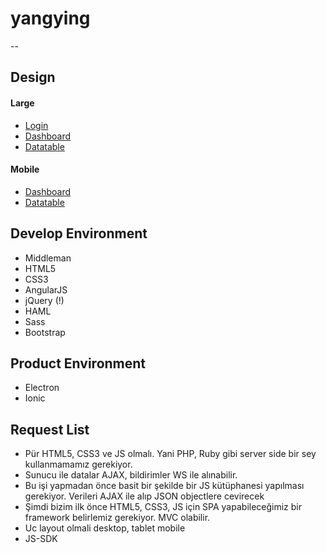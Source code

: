 # yangying

--

## Design

#### Large
  * [Login](https://bulutfon.mybalsamiq.com/projects/yingyang/yangying-login__lg)
  * [Dashboard](https://bulutfon.mybalsamiq.com/projects/yingyang/yangying-home__lg)
  * [Datatable](https://bulutfon.mybalsamiq.com/projects/yingyang/yangying-datatable__lg)

#### Mobile
  * [Dashboard](https://bulutfon.mybalsamiq.com/projects/yingyang/yangying-home__xs)
  * [Datatable](https://bulutfon.mybalsamiq.com/projects/yingyang/yangying-datatable__xs)

## Develop Environment  
  * Middleman
  * HTML5
  * CSS3
  * AngularJS
  * jQuery (!)
  * HAML
  * Sass
  * Bootstrap

## Product Environment  
  * Electron
  * Ionic

## Request List
  * Pür HTML5, CSS3 ve JS olmalı. Yani PHP, Ruby gibi server side bir sey kullanmamamız gerekiyor.
  * Sunucu ile datalar AJAX, bildirimler WS ile alınabilir.
  * Bu işi yapmadan önce basit bir şekilde bir JS kütüphanesi yapılması gerekiyor. Verileri AJAX ile alıp JSON objectlere cevirecek
  * Şimdi bizim ilk önce HTML5, CSS3, JS için SPA yapabileceğimiz bir framework belirlemiz gerekiyor. MVC olabilir.
  * Uc layout olmali desktop, tablet mobile
  * JS-SDK
